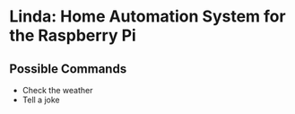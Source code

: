 # Linda: Home Automation System for the Raspberry Pi

## Possible Commands
  - Check the weather
  - Tell a joke

